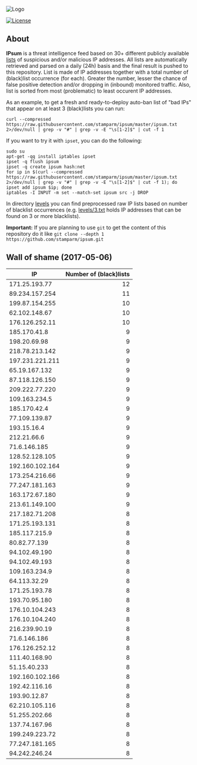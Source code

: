![Logo](logo.png)

[![License](https://img.shields.io/badge/license-Public_domain-red.svg)](https://wiki.creativecommons.org/wiki/Public_domain)

About
----

**IPsum** is a threat intelligence feed based on 30+ different publicly available [lists](https://github.com/stamparm/maltrail) of suspicious and/or malicious IP addresses. All lists are automatically retrieved and parsed on a daily (24h) basis and the final result is pushed to this repository. List is made of IP addresses together with a total number of (black)list occurrence (for each). Greater the number, lesser the chance of false positive detection and/or dropping in (inbound) monitored traffic. Also, list is sorted from most (problematic) to least occurent IP addresses.

As an example, to get a fresh and ready-to-deploy auto-ban list of "bad IPs" that appear on at least 3 (black)lists you can run:

```
curl --compressed https://raw.githubusercontent.com/stamparm/ipsum/master/ipsum.txt 2>/dev/null | grep -v "#" | grep -v -E "\s[1-2]$" | cut -f 1
```

If you want to try it with `ipset`, you can do the following:

```
sudo su
apt-get -qq install iptables ipset
ipset -q flush ipsum
ipset -q create ipsum hash:net
for ip in $(curl --compressed https://raw.githubusercontent.com/stamparm/ipsum/master/ipsum.txt 2>/dev/null | grep -v "#" | grep -v -E "\s[1-2]$" | cut -f 1); do ipset add ipsum $ip; done
iptables -I INPUT -m set --match-set ipsum src -j DROP
```

In directory [levels](levels) you can find preprocessed raw IP lists based on number of blacklist occurrences (e.g. [levels/3.txt](levels/3.txt) holds IP addresses that can be found on 3 or more blacklists).

**Important:** If you are planning to use `git` to get the content of this repository do it like `git clone --depth 1 https://github.com/stamparm/ipsum.git`

Wall of shame (2017-05-06)
----

|IP|Number of (black)lists|
|---|--:|
171.25.193.77|12
89.234.157.254|11
199.87.154.255|10
62.102.148.67|10
176.126.252.11|10
185.170.41.8|9
198.20.69.98|9
218.78.213.142|9
197.231.221.211|9
65.19.167.132|9
87.118.126.150|9
209.222.77.220|9
109.163.234.5|9
185.170.42.4|9
77.109.139.87|9
193.15.16.4|9
212.21.66.6|9
71.6.146.185|9
128.52.128.105|9
192.160.102.164|9
173.254.216.66|9
77.247.181.163|9
163.172.67.180|9
213.61.149.100|9
217.182.71.208|8
171.25.193.131|8
185.117.215.9|8
80.82.77.139|8
94.102.49.190|8
94.102.49.193|8
109.163.234.9|8
64.113.32.29|8
171.25.193.78|8
193.70.95.180|8
176.10.104.243|8
176.10.104.240|8
216.239.90.19|8
71.6.146.186|8
176.126.252.12|8
111.40.168.90|8
51.15.40.233|8
192.160.102.166|8
192.42.116.16|8
193.90.12.87|8
62.210.105.116|8
51.255.202.66|8
137.74.167.96|8
199.249.223.72|8
77.247.181.165|8
94.242.246.24|8
